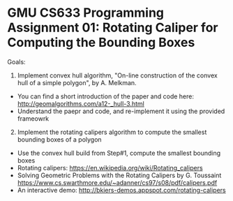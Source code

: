 #  GMU CS633 Programming Assignment 01: Rotating Caliper for Computing the Bounding Boxes

Goals: 
1. Implement convex hull algorithm, "On-line construction of the convex hull of a simple polygon", by A. Melkman.
  - You can find a short introduction of the paper and code here: http://geomalgorithms.com/a12-_hull-3.html
  - Understand the paepr and code, and re-implement it using the provided frameowrk
  
2. Implement the rotating calipers algorithm to compute the smallest bounding boxes of a polygon
  - Use the convex hull build from Step#1, compute the smallest bounding boxes
  - Rotating calipers: https://en.wikipedia.org/wiki/Rotating_calipers
  - Solving Geometric Problems with the Rotating Calipers by G. Toussaint https://www.cs.swarthmore.edu/~adanner/cs97/s08/pdf/calipers.pdf
  - An interactive demo: http://bkiers-demos.appspot.com/rotating-calipers
